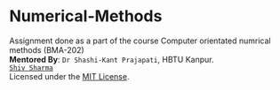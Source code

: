 # Numerical-Methods
Assignment done as a part of the course Computer orientated numrical methods (BMA-202)<br>
**Mentored By**: `Dr Shashi-Kant Prajapati`, HBTU Kanpur. <br>
[`Shiv Sharma`](https://Shiv-sharma-111.github.io) <br>
Licensed under the [MIT License](LICENSE).
